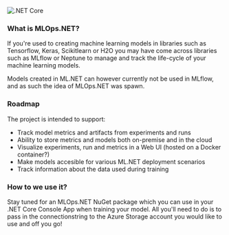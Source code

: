 ![.NET Core](https://github.com/aslotte/MLOps.NET/workflows/.NET%20Core/badge.svg)

### What is MLOps.NET?
If you're used to creating machine learning models in libraries such as Tensorflow, Keras, Scikitlearn or H2O you may have come across libraries such as MLflow or Neptune to manage and track the life-cycle of your machine learning models. 

Models created in ML.NET can however currently not be used in MLflow, and as such the idea of MLOps.NET was spawn.

### Roadmap
The project is intended to support:
- Track model metrics and artifacts from experiments and runs
- Ability to store metrics and models both on-premise and in the cloud
- Visualize experiments, run and metrics in a Web UI (hosted on a Docker container?)
- Make models accesible for various ML.NET deployment scenarios
- Track information about the data used during training

### How to we use it?
Stay tuned for an MLOps.NET NuGet package which you can use in your .NET Core Console App when training your model.
All you'll need to do is to pass in the connectionstring to the Azure Storage account you would like to use and off you go!
